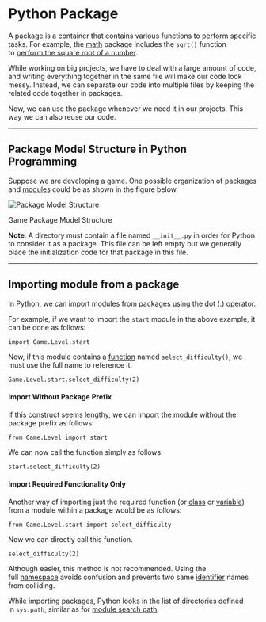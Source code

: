 # Python Package

A package is a container that contains various functions to perform specific tasks. For example, the [math](https://www.programiz.com/python-programming/modules/math) package includes the `sqrt()` function to [perform the square root of a number](https://www.programiz.com/python-programming/examples/square-root).

While working on big projects, we have to deal with a large amount of code, and writing everything together in the same file will make our code look messy. Instead, we can separate our code into multiple files by keeping the related code together in packages.

Now, we can use the package whenever we need it in our projects. This way we can also reuse our code.

---

## Package Model Structure in Python Programming

Suppose we are developing a game. One possible organization of packages and [modules](https://www.programiz.com/python-programming/modules) could be as shown in the figure below.

![Package Model Structure](https://www.programiz.com/sites/tutorial2program/files/packages-in-python.png "Package Model Structure")

Game Package Model Structure

**Note**: A directory must contain a file named `__init__.py` in order for Python to consider it as a package. This file can be left empty but we generally place the initialization code for that package in this file.

---

## Importing module from a package

In Python, we can import modules from packages using the dot (.) operator.

For example, if we want to import the `start` module in the above example, it can be done as follows:

```
import Game.Level.start
```

Now, if this module contains a [function](https://www.programiz.com/python-programming/function) named `select_difficulty()`, we must use the full name to reference it.

```
Game.Level.start.select_difficulty(2)
```

#### Import Without Package Prefix

If this construct seems lengthy, we can import the module without the package prefix as follows:

```
from Game.Level import start
```

We can now call the function simply as follows:

```
start.select_difficulty(2)
```

#### Import Required Functionality Only

Another way of importing just the required function (or [class](https://www.programiz.com/python-programming/class) or [variable](https://www.programiz.com/python-programming/variables-constants-literals)) from a module within a package would be as follows:

```
from Game.Level.start import select_difficulty
```

Now we can directly call this function.

```
select_difficulty(2)
```

Although easier, this method is not recommended. Using the full [namespace](https://www.programiz.com/python-programming/namespace) avoids confusion and prevents two same [identifier](https://www.programiz.com/python-programming/keywords-identifier#identifiers) names from colliding.

While importing packages, Python looks in the list of directories defined in `sys.path`, similar as for [module search path](https://www.programiz.com/python-programming/modules#search).
